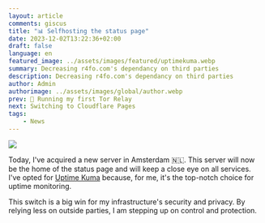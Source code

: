 ```yaml
---
layout: article
comments: giscus
title: "📊 Selfhosting the status page"
date: 2023-12-02T13:22:36+02:00
draft: false
language: en
featured_image: ../assets/images/featured/uptimekuma.webp
summary: Decreasing r4fo.com's dependancy on third parties
description: Decreasing r4fo.com's dependancy on third parties
author: Admin
authorimage: ../assets/images/global/author.webp
prev: 🧅 Running my first Tor Relay
next: Switching to Cloudflare Pages
tags:
    - News
---
```


![](/assets/images/featured/uptimekuma.webp)

Today, I've acquired a new server in Amsterdam 🇳🇱. This server will now be the home of the status page and will keep a close eye on all services. I've opted for [Uptime Kuma](https://github.com/louislam/uptime-kuma) because, for me, it's the top-notch choice for uptime monitoring.

This switch is a big win for my infrastructure's security and privacy. By relying less on outside parties, I am stepping up on control and protection.